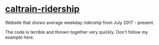 # [caltrain-ridership](https://caltrainridership.com/)

Website that shows average weekday ridership from July 2017 - present.

The code is terrible and thrown together very quickly. Don't follow my example here.
